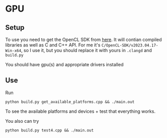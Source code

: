 # GPU

## Setup

To use you need to get the OpenCL SDK from [here]().
It will contian compiled libraries as well as C and C++ API.
For me it's `C/OpenCL-SDK/v2023.04.17-Win-x64`, so I use it, but you should replace it with yours in `.clangd` and `build.py`

You should have gpu(s) and appropriate drivers installed

## Use

Run

```shell
python build.py get_available_platforms.cpp && ./main.out
```

To see the available platforms and devices + test that everything works.

You also can try

```shell
python build.py test4.cpp && ./main.out
```
